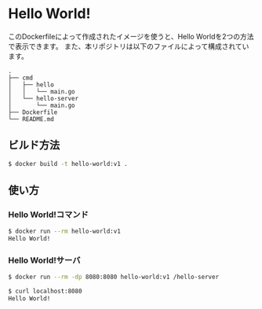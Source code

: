 # Hello World!

このDockerfileによって作成されたイメージを使うと、Hello Worldを2つの方法で表示できます。
また、本リポジトリは以下のファイルによって構成されています。

```
.
├── cmd
│   ├── hello
│   │   └── main.go
│   └── hello-server
│       └── main.go
├── Dockerfile
└── README.md
```

## ビルド方法

```bash
$ docker build -t hello-world:v1 .
```

## 使い方

### Hello World!コマンド

```bash
$ docker run --rm hello-world:v1
Hello World!
```

### Hello World!サーバ

```bash
$ docker run --rm -dp 8080:8080 hello-world:v1 /hello-server

$ curl localhost:8080
Hello World!
```

